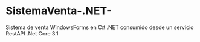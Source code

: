 # SistemaVenta-.NET-
Sistema de venta WindowsForms en C# .NET consumido desde un servicio RestAPI .Net Core 3.1
